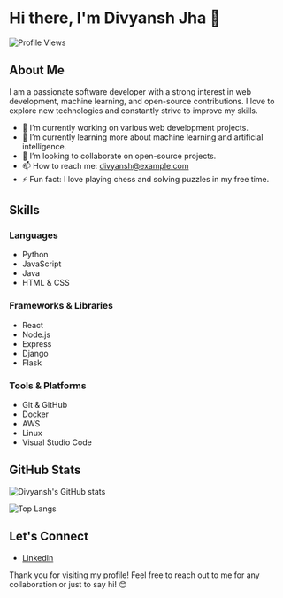 # Hi there, I'm Divyansh Jha 👋

![Profile Views](https://komarev.com/ghpvc/?username=itsdivyanshjha&color=brightgreen)

## About Me

I am a passionate software developer with a strong interest in web development, machine learning, and open-source contributions. I love to explore new technologies and constantly strive to improve my skills.

- 🔭 I’m currently working on various web development projects.
- 🌱 I’m currently learning more about machine learning and artificial intelligence.
- 👯 I’m looking to collaborate on open-source projects.
- 📫 How to reach me: [divyansh@example.com](mailto:jhadivyansh29@gmail.com)
- ⚡ Fun fact: I love playing chess and solving puzzles in my free time.

## Skills

### Languages
- Python
- JavaScript
- Java
- HTML & CSS

### Frameworks & Libraries
- React
- Node.js
- Express
- Django
- Flask

### Tools & Platforms
- Git & GitHub
- Docker
- AWS
- Linux
- Visual Studio Code

## GitHub Stats

![Divyansh's GitHub stats](https://github-readme-stats.vercel.app/api?username=itsdivyanshjha&show_icons=true&theme=radical)

![Top Langs](https://github-readme-stats.vercel.app/api/top-langs/?username=itsdivyanshjha&layout=compact&theme=radical)

## Let's Connect

- [LinkedIn](https://www.linkedin.com/in/itsdivyanshjha/)

Thank you for visiting my profile! Feel free to reach out to me for any collaboration or just to say hi! 😊

